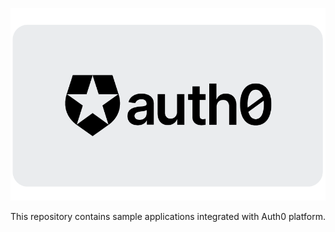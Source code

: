 ![auth0-logo.png](images/auth0-logo.png)

This repository contains sample applications integrated with Auth0 platform.

